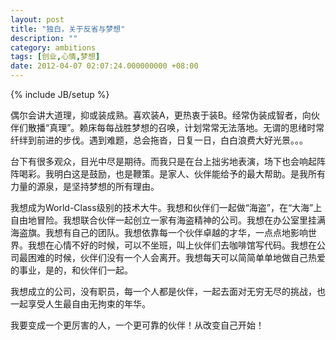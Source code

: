 ```yaml
---
layout: post
title: "独白，关于反省与梦想"
description: ""
category: ambitions
tags: [创业,心情,梦想]
date: 2012-04-07 02:07:24.000000000 +08:00
---
```

{% include JB/setup %}

偶尔会讲大道理，抑或装成熟。喜欢装A，更热衷于装B。经常伪装成智者，向伙伴们散播“真理”。赖床每每战胜梦想的召唤，计划常常无法落地。无谓的思绪时常纤绊到前进的步伐。遇到难题，总会拖沓，日复一日，白白浪费大好光景。。。

台下有很多观众，目光中尽是期待。而我只是在台上拙劣地表演，场下也会响起阵阵喝彩。我明白这是鼓励，也是鞭策。是家人、伙伴能给予的最大帮助。是我所有力量的源泉，是坚持梦想的所有理由。

我想成为World-Class级别的技术大牛。我想和伙伴们一起做“海盗”，在“大海”上自由地冒险。我想联合伙伴一起创立一家有海盗精神的公司。我想在办公室里挂满海盗旗。我想有自己的团队。我想依靠每一个伙伴卓越的才华，一点点地影响世界。我想在心情不好的时候，可以不坐班，叫上伙伴们去咖啡馆写代码。我想在公司最困难的时候，伙伴们没有一个人会离开。我想每天可以简简单单地做自己热爱的事业，是的，和伙伴们一起。

我想成立的公司，没有职员，每一个人都是伙伴，一起去面对无穷无尽的挑战，也一起享受人生最自由无拘束的年华。

我要变成一个更厉害的人，一个更可靠的伙伴！从改变自己开始！

